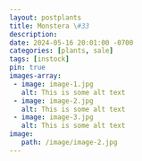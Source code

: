 ```yaml
---
layout: postplants
title: Monstera \#33
description: 
date: 2024-05-16 20:01:00 -0700
categories: [plants, sale]
tags: [instock]
pin: true
images-array:
 - image: image-1.jpg
   alt: This is some alt text
 - image: image-2.jpg
   alt: This is some alt text
 - image: image-3.jpg
   alt: This is some alt text
image: 
   path: /image/image-2.jpg
---
```

